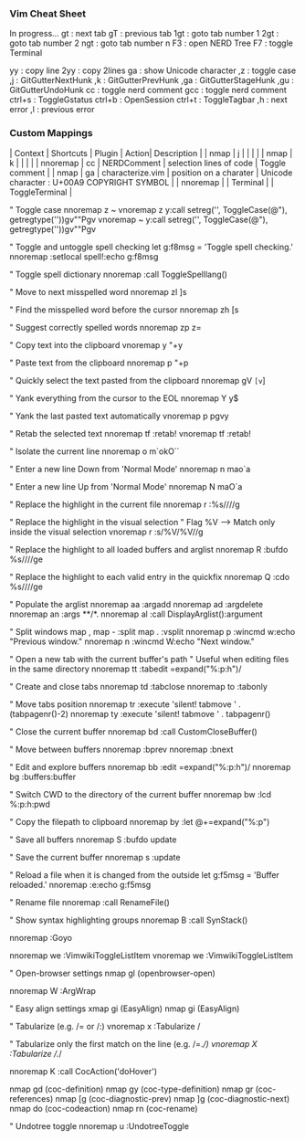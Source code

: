 ### Vim Cheat Sheet

In progress...
gt : next tab
gT : previous tab
1gt : goto tab number 1
2gt : goto tab number 2
ngt : goto tab number n
F3 : open NERD Tree
F7 : toggle Terminal

yy : copy line
2yy : copy 2lines
ga : show Unicode character
,z : toggle case
,j : GitGutterNextHunk
,k : GitGutterPrevHunk
,ga : GitGutterStageHunk
,gu : GitGutterUndoHunk
cc : toggle nerd comment
gcc : toggle nerd comment
ctrl+s : ToggleGstatus
ctrl+b : OpenSession
ctrl+t : ToggleTagbar
,h : next error
,l : previous error

### Custom Mappings


| Context  | Shortcuts  | Plugin | Action| Description |
| nmap     | <Leader>j  |  |  | |
| nmap     | <Leader>k  |  |  | |
| nnoremap | <Leader>cc |  NERDComment | selection lines of code | Toggle comment |
| nmap     | ga         | characterize.vim | position on a charater | Unicode character : U+00A9 COPYRIGHT SYMBOL |
| nnoremap | <F7> | Terminal |  | ToggleTerminal |


" Toggle case
nnoremap <Leader>z ~
vnoremap <Leader>z y:call setreg('', ToggleCase(@"), getregtype(''))<CR>gv""Pgv
vnoremap ~ y:call setreg('', ToggleCase(@"), getregtype(''))<CR>gv""Pgv

" Toggle and untoggle spell checking
let g:f8msg = 'Toggle spell checking.'
nnoremap <silent> <F8> :setlocal spell!<CR>:echo g:f8msg<CR>

" Toggle spell dictionary
nnoremap <silent> <F9> :call <SID>ToggleSpelllang()<CR>

" Move to next misspelled word
nnoremap zl ]s

" Find the misspelled word before the cursor
nnoremap zh [s

" Suggest correctly spelled words
nnoremap zp z=

" Copy text into the clipboard
vnoremap <Leader>y "+y

" Paste text from the clipboard
nnoremap <Leader>p "+p

" Quickly select the text pasted from the clipboard
nnoremap gV `[v`]

" Yank everything from the cursor to the EOL
nnoremap Y y$

" Yank the last pasted text automatically
vnoremap p pgvy

" Retab the selected text
nnoremap <Leader>tf :retab!<CR>
vnoremap <Leader>tf :retab!<CR>

" Isolate the current line
nnoremap <Leader>o m`o<Esc>kO<Esc>``

" Enter a new line Down from 'Normal Mode'
nnoremap <Leader>n mao<Esc>`a

" Enter a new line Up from 'Normal Mode'
nnoremap <Leader>N maO<Esc>`a

" Replace the highlight in the current file
nnoremap <Leader>r :%s/<C-R>///g<Left><Left>

" Replace the highlight in the visual selection
" Flag \%V --> Match only inside the visual selection
vnoremap <Leader>r :s/\%V<C-R>/\%V//g<Left><Left>

" Replace the highlight to all loaded buffers and arglist
nnoremap <Leader>R :bufdo %s/<C-R>///ge<Left><Left><Left>

" Replace the highlight to each valid entry in the quickfix
nnoremap <Leader>Q :cdo %s/<C-R>///ge<Left><Left><Left>

" Populate the arglist
nnoremap <Leader>aa :argadd<space>
nnoremap <Leader>ad :argdelete<space>
nnoremap <Leader>an :args **/*.
nnoremap <Leader>al :call <SID>DisplayArglist()<CR>:argument<space>


" Split windows
map <Leader>, <C-w>
map <C-w>- :split<CR>
map <C-w>. :vsplit<CR>
nnoremap <silent> <C-w>p :wincmd w<CR>:echo "Previous window."<CR>
nnoremap <silent> <C-w>n :wincmd W<CR>:echo "Next window."<CR>


" Open a new tab with the current buffer's path
" Useful when editing files in the same directory
nnoremap <Leader>tt :tabedit <C-R>=expand("%:p:h")<CR>/

" Create and close tabs
nnoremap <Leader>td :tabclose<CR>
nnoremap <Leader>to :tabonly<CR>

" Move tabs position
nnoremap <Leader>tr :execute 'silent! tabmove ' . (tabpagenr()-2)<CR>
nnoremap <Leader>ty :execute 'silent! tabmove ' . tabpagenr()<CR>


" Close the current buffer
nnoremap <Leader>bd :call <SID>CustomCloseBuffer()<CR>

" Move between buffers
nnoremap <C-h> :bprev<CR>
nnoremap <C-l> :bnext<CR>

" Edit and explore buffers
nnoremap <Leader>bb :edit <C-R>=expand("%:p:h")<CR>/
nnoremap <Leader>bg :buffers<CR>:buffer<Space>

" Switch CWD to the directory of the current buffer
nnoremap <Leader>bw :lcd %:p:h<CR>:pwd<CR>

" Copy the filepath to clipboard
nnoremap <Leader>by :let @+=expand("%:p")<CR>

" Save all buffers
nnoremap <Leader>S :bufdo update<CR>

" Save the current buffer
nnoremap <Leader>s :update<CR>

" Reload a file when it is changed from the outside
let g:f5msg = 'Buffer reloaded.'
nnoremap <F5> :e<CR>:echo g:f5msg<CR>

" Rename file
nnoremap <F2> :call <SID>RenameFile()<CR>



" Show syntax highlighting groups
nnoremap <Leader>B :call <SID>SynStack()<CR>


nnoremap <F11> :Goyo<CR>


nnoremap <Leader>we :VimwikiToggleListItem<CR>
vnoremap <Leader>we :VimwikiToggleListItem<CR>

" Open-browser settings
nmap <Leader>gl <Plug>(openbrowser-open)


nnoremap <Leader>W :ArgWrap<CR>


" Easy align settings
xmap gi <Plug>(EasyAlign)
nmap gi <Plug>(EasyAlign)

" Tabularize (e.g. /= or /:)
vnoremap <Leader>x :Tabularize /

" Tabularize only the first match on the line (e.g. /=.*/)
vnoremap <Leader>X :Tabularize /.*/<Left><Left><Left>


nnoremap <silent> K :call CocAction('doHover')<CR>

nmap <silent>gd <Plug>(coc-definition)
nmap <silent>gy <Plug>(coc-type-definition)
nmap <silent>gr <Plug>(coc-references)
nmap <silent>[g <Plug>(coc-diagnostic-prev)
nmap <silent>]g <Plug>(coc-diagnostic-next)
nmap <leader>do <Plug>(coc-codeaction)
nmap <leader>rn <Plug>(coc-rename)


" Undotree toggle
nnoremap <Leader>u :UndotreeToggle<CR>
